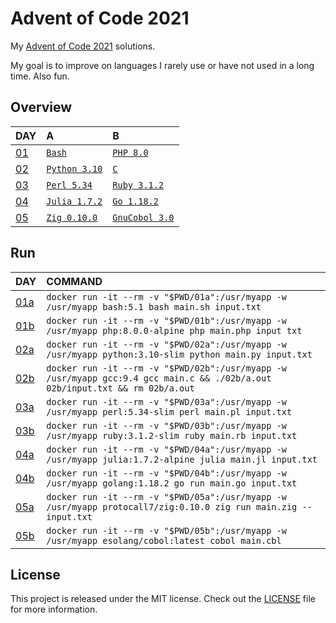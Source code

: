 # Advent of Code 2021

My [Advent of Code 2021][aoc-2021] solutions.

My goal is to improve on languages I rarely use or have not used in a long time.
Also fun.

## Overview

| DAY                                       | A                              | B                                |
| :---------------------------------------- | :----------------------------- | :------------------------------- |
| [01](https://adventofcode.com/2021/day/1) | [`Bash`](./01a/main.sh)        | [`PHP 8.0`](./01b/main.php)      |
| [02](https://adventofcode.com/2021/day/2) | [`Python 3.10`](./02a/main.py) | [`C`](./02b/main.c)              |
| [03](https://adventofcode.com/2021/day/3) | [`Perl 5.34`](./03a/main.pl)   | [`Ruby 3.1.2`](./03b/main.rb)    |
| [04](https://adventofcode.com/2021/day/4) | [`Julia 1.7.2`](./04a/main.jl) | [`Go 1.18.2`](./04b/main.go)     |
| [05](https://adventofcode.com/2021/day/5) | [`Zig 0.10.0`](./05a/main.zig) | [`GnuCobol 3.0`](./05b/main.cbl) |

## Run

| DAY                                              | COMMAND                                                                                                                      |
| :----------------------------------------------- | :--------------------------------------------------------------------------------------------------------------------------- |
| [01a](https://adventofcode.com/2021/day/1)       | `docker run -it --rm -v "$PWD/01a":/usr/myapp -w /usr/myapp bash:5.1 bash main.sh input.txt`                                 |
| [01b](https://adventofcode.com/2021/day/1#part2) | `docker run -it --rm -v "$PWD/01b":/usr/myapp -w /usr/myapp php:8.0.0-alpine php main.php input txt`                         |
| [02a](https://adventofcode.com/2021/day/2)       | `docker run -it --rm -v "$PWD/02a":/usr/myapp -w /usr/myapp python:3.10-slim python main.py input.txt`                       |
| [02b](https://adventofcode.com/2021/day/2#part2) | `docker run -it --rm -v "$PWD/02b":/usr/myapp -w /usr/myapp gcc:9.4 gcc main.c && ./02b/a.out 02b/input.txt && rm 02b/a.out` |
| [03a](https://adventofcode.com/2021/day/3)       | `docker run -it --rm -v "$PWD/03a":/usr/myapp -w /usr/myapp perl:5.34-slim perl main.pl input.txt`                           |
| [03b](https://adventofcode.com/2021/day/3#part2) | `docker run -it --rm -v "$PWD/03b":/usr/myapp -w /usr/myapp ruby:3.1.2-slim ruby main.rb input.txt`                          |
| [04a](https://adventofcode.com/2021/day/4)       | `docker run -it --rm -v "$PWD/04a":/usr/myapp -w /usr/myapp julia:1.7.2-alpine julia main.jl input.txt`                      |
| [04b](https://adventofcode.com/2021/day/4#part2) | `docker run -it --rm -v "$PWD/04b":/usr/myapp -w /usr/myapp golang:1.18.2 go run main.go input.txt`                          |
| [05a](https://adventofcode.com/2021/day/5)       | `docker run -it --rm -v "$PWD/05a":/usr/myapp -w /usr/myapp protocall7/zig:0.10.0 zig run main.zig -- input.txt`             |
| [05b](https://adventofcode.com/2021/day/5#part2) | `docker run -it --rm -v "$PWD/05b":/usr/myapp -w /usr/myapp esolang/cobol:latest cobol main.cbl`                             |

## License

This project is released under the MIT license.
Check out the [LICENSE](LICENSE) file for more information.

[aoc-2021]: https://adventofcode.com/2021
